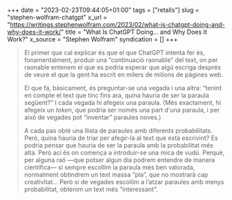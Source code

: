 +++
date = "2023-02-23T09:44:05+01:00"
tags = ["retalls"]
slug = "stephen-wolfram-chatgpt"
x_url = "https://writings.stephenwolfram.com/2023/02/what-is-chatgpt-doing-and-why-does-it-work/"
title = "What Is ChatGPT Doing… and Why Does It Work?"
x_source = "Stephen Wolfram"
syndication = []
+++

> El primer que cal explicar és que el que ChatGPT intenta fer és, fonamentalment, produir una “continuació raonable” del text, on per raonable entenem el que es podria esperar que algú escriga després de veure el que la gent ha escrit en milers de milions de pàgines web.
>
> El que fa, bàsicament, és preguntar-se una vegada i una altra: “tenint en compte el text que tinc fins ara, quina hauria de ser la paraula següent?” I cada vegada hi afegeix una paraula. (Més exactament, hi afegeix un *token*, que podria ser només una part d'una paraula, i per això de vegades pot “inventar” paraules noves.)
>
> A cada pas obté una llista de paraules amb diferents probabilitats. Però, quina hauria de triar per afegir-la al text que està escrivint? Es podria pensar que hauria de ser la paraula amb la probabilitat més alta. Però ací és on comença a introduir-se una mica de vudú. Perquè, per alguna raó —que potser algun dia podrem entendre de manera científica— si sempre escollim la paraula més ben valorada, normalment obtindrem un text massa “pla”, que no mostrarà cap creativitat… Però si de vegades escollim a l’atzar paraules amb menys probabilitat, obtenim un text més “interessant”.